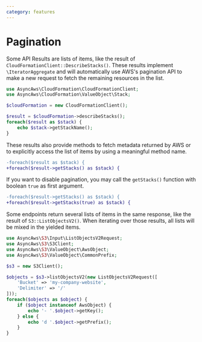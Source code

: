 ```yaml
---
category: features
---
```


# Pagination

Some API Results are lists of items, like the result of `CloudFormationClient::DescribeStacks()`.
These results implement `\IteratorAggregate` and will automatically use AWS's pagination
API to make a new request to fetch the remaining resources in the list.

```php
use AsyncAws\CloudFormation\CloudFormationClient;
use AsyncAws\CloudFormation\ValueObject\Stack;

$cloudFormation = new CloudFormationClient();

$result = $cloudFormation->describeStacks();
foreach($result as $stack) {
    echo $stack->getStackName();
}
```

These results also provide methods to fetch metadata returned by AWS or
to explicitly access the list of items by using a meaningful method name.

```diff
-foreach($result as $stack) {
+foreach($result->getStacks() as $stack) {
```

If you want to disable pagination, you may call the `getStacks()` function with
boolean `true` as first argument.

```diff
-foreach($result->getStacks() as $stack) {
+foreach($result->getStacks(true) as $stack) {
```

Some endpoints return several lists of items in the same response, like the
result of `S3::ListObjectsV2()`.
When iterating over those results, all lists will be mixed in the yielded items.

```php
use AsyncAws\S3\Input\ListObjectsV2Request;
use AsyncAws\S3\S3Client;
use AsyncAws\S3\ValueObject\AwsObject;
use AsyncAws\S3\ValueObject\CommonPrefix;

$s3 = new S3Client();

$objects = $s3->listObjectsV2(new ListObjectsV2Request([
    'Bucket' => 'my-company-website',
    'Delimiter' => '/'
]));
foreach($objects as $object) {
    if ($object instanceof AwsObject) {
        echo '- '.$object->getKey();
    } else {
        echo 'd '.$object->getPrefix();
    }
}
```
